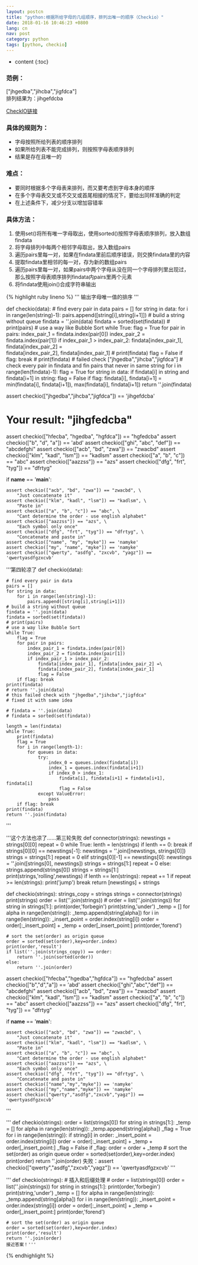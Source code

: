 ```yaml
---
layout: postcn
title: "python:根据所给字母的几组顺序，排列出唯一的顺序（Checkio）"
date: 2018-01-16 10:46:23 +0800
lang: cn
nav: post
category: python
tags: [python, checkio]
---
```


* content
{:toc}

### 范例：
["jhgedba","jihcba","jigfdca"]  
排列结果为：jihgefdcba
<!-- more -->
[CheckIO链接](https://py.checkio.org/mission/determine-the-order/)
### 具体的规则为：
+ 字母按照所给列表的顺序排列
+ 如果所给列表不能完成排列，则按照字母表顺序排列
+ 结果是存在且唯一的

### 难点：
+ 要同时根据多个字母表来排列，而又要考虑到字母本身的顺序
+ 在多个字母表交叉或不交叉或首尾相接的情况下，要给出同样准确的判定
+ 在上述条件下，减少分支以增加容错率

### 具体方法：
1. 使用set()将所有唯一字母取出，使用sorted()按照字母表顺序排列，放入数组findata
2. 将字母排列中每两个相邻字母取出，放入数组pairs
3. 遍历pairs里每一对，如果在findata里前后顺序错误，则交换findata里的内容
4. 提取findata里相邻的每一对，存为新的数组pairs
5. 遍历pairs里每一对，如果pairs中两个字母从没在同一个字母排列里出现过，那么按照字母表顺序排列findata内pairs里两个元素
6. 将findata使用join()合成字符串输出

{% highlight ruby lineno %}
'''
输出字母唯一值的排序
'''


def checkio(data):
    # find every pair in data
    pairs = []
    for string in data:
        for i in range(len(string)-1):
            pairs.append([string[i],string[i+1]])
    # build a string without queue
    findata = ''.join(data)
    findata = sorted(set(findata))
    # print(pairs)
    # use a way like Bubble Sort
    while True:
        flag = True
        for pair in pairs:
            index_pair_1 = findata.index(pair[0])
            index_pair_2 = findata.index(pair[1])
            if index_pair_1 > index_pair_2:
                findata[index_pair_1], findata[index_pair_2] =\
                findata[index_pair_2], findata[index_pair_1]
                # print(findata)
                flag = False
        if flag: break
    # print(findata)
    # failed check ["jhgedba","jihcba","jigfdca"]
    # check every pair in findata and fin pairs that never in same string
    for i in range(len(findata)-1):
        flag = True
        for string in data:
            if findata[i] in string and findata[i+1] in string:
                flag = False
        if flag:
            findata[i], findata[i+1] =\
            min(findata[i], findata[i+1]), max(findata[i], findata[i+1])
    return ''.join(findata)


assert checkio(["jhgedba","jihcba","jigfdca"]) == 'jihgefdcba'
# Your result: "jihgfedcba"
assert checkio(["hfecba", "hgedba", "hgfdca"]) == "hgfedcba"
assert checkio(["b", "d", "a"]) == 'abd'
assert checkio(["ghi", "abc", "def"]) == "abcdefghi"
assert checkio(["acb", "bd", "zwa"]) == "zwacbd"
assert checkio(["klm", "kadl", "lsm"]) == "kadlsm"
assert checkio(["a", "b", "c"]) == "abc"
assert checkio(["aazzss"]) == "azs"
assert checkio(["dfg", "frt", "tyg"]) == "dfrtyg"


if __name__ == '__main__':

    assert checkio(["acb", "bd", "zwa"]) == "zwacbd", \
        "Just concatenate it"
    assert checkio(["klm", "kadl", "lsm"]) == "kadlsm", \
        "Paste in"
    assert checkio(["a", "b", "c"]) == "abc", \
        "Cant determine the order - use english alphabet"
    assert checkio(["aazzss"]) == "azs", \
        "Each symbol only once"
    assert checkio(["dfg", "frt", "tyg"]) == "dfrtyg", \
        "Concatenate and paste in"
    assert checkio(["name", "my", "myke"]) == 'namyke'
    assert checkio(["my", "name", "myke"]) == 'namyke'
    assert checkio(["qwerty", "asdfg", "zxcvb", "yagz"]) == 'qwertyasdfgzxcvb'



'''第四轮凉了
def checkio(data):


    # find every pair in data
    pairs = []
    for string in data:
        for i in range(len(string)-1):
            pairs.append([string[i],string[i+1]])
    # build a string without queue
    findata = ''.join(data)
    findata = sorted(set(findata))
    # print(pairs)
    # use a way like Bubble Sort
    while True:
        flag = True
        for pair in pairs:
            index_pair_1 = findata.index(pair[0])
            index_pair_2 = findata.index(pair[1])
            if index_pair_1 > index_pair_2:
                findata[index_pair_1], findata[index_pair_2] =\
                findata[index_pair_2], findata[index_pair_1]
                flag = False
        if flag: break
    print(findata)
    # return ''.join(data)
    # this failed check with "jhgedba","jihcba","jigfdca"
    # fixed it with same idea

    # findata = ''.join(data)
    # findata = sorted(set(findata))

    length = len(findata)
    while True:
        print(findata)
        flag = True
        for i in range(length-1):
            for queues in data:
                try:
                    index_0 = queues.index(findata[i])
                    index_1 = queues.index(findata[i+1])
                    if index_0 > index_1:
                        findata[i], findata[i+1] = findata[i+1], findata[i]
                        flag = False
                except ValueError:
                    pass
        if flag: break
    print(findata)
    return ''.join(findata)
'''


'''这个方法也凉了……第三轮失败
def connector(strings):
    newstings = strings[0][0]
    repeat = 0
    while True:
        lenth = len(strings)
        if lenth == 0:
            break
        if strings[0][0] == newstings[-1]:
            newstings = ''.join([newstings, strings[0]])
            strings = strings[1:]
            repeat = 0
        elif strings[0][-1] == newstings[0]:
            newstings = ''.join([strings[0], newstings])
            strings = strings[1:]
            repeat = 0
        else:
            strings.append(strings[0])
            strings = strings[1:]
            print(strings,'rolling',newstings)
        if lenth == len(strings):
            repeat += 1
        if repeat >= len(strings):
            print('jump')
            break
    return [newstings] + strings



def checkio(strings):
    strings_copy = strings
    strings = connector(strings)
    print(strings)
    order = list(''.join(strings))
    # order = list(''.join(strings))
    for string in strings[1:]:
        print(order,'forbegin')
        print(string,'under')
        _temp = []
        for alpha in range(len(string)):
            _temp.append(string[alpha])
        for i in range(len(string)):
            _insert_point = order.index(string[i])
            order = order[:_insert_point] + _temp + order[_insert_point:]
        print(order,'forend')

    # sort the set(order) as origin queue
    order = sorted(set(order),key=order.index)
    print(order,'result')
    if list(''.join(strings_copy)) == order:
        return ''.join(sorted(order))
    else:
        return ''.join(order)

assert checkio(["hfecba","hgedba","hgfdca"]) == "hgfedcba"
assert checkio(["b","d","a"]) == 'abd'
assert checkio(["ghi","abc","def"]) == "abcdefghi"
assert checkio(["acb", "bd", "zwa"]) == "zwacbd"
assert checkio(["klm", "kadl", "lsm"]) == "kadlsm"
assert checkio(["a", "b", "c"]) == "abc"
assert checkio(["aazzss"]) == "azs"
assert checkio(["dfg", "frt", "tyg"]) == "dfrtyg"


if __name__ == '__main__':

    assert checkio(["acb", "bd", "zwa"]) == "zwacbd", \
        "Just concatenate it"
    assert checkio(["klm", "kadl", "lsm"]) == "kadlsm", \
        "Paste in"
    assert checkio(["a", "b", "c"]) == "abc", \
        "Cant determine the order - use english alphabet"
    assert checkio(["aazzss"]) == "azs", \
        "Each symbol only once"
    assert checkio(["dfg", "frt", "tyg"]) == "dfrtyg", \
        "Concatenate and paste in"
    assert checkio(["name","my","myke"]) == 'namyke'
    assert checkio(["my","name","myke"]) == 'namyke'
    assert checkio(["qwerty","asdfg","zxcvb","yagz"]) == 'qwertyasdfgzxcvb'
'''

'''
def checkio(strings):
    order = list(strings[0])
    for string in strings[1:]:
        _temp = []
        for alpha in range(len(string)):
            _temp.append(string[alpha])
        _flag = True
        for i in range(len(string)):
            if string[i] in order:
                _insert_point = order.index(string[i])
                order = order[:_insert_point] + _temp + order[_insert_point:]
                _flag = False
        if _flag:
            order = order + _temp
    # sort the set(order) as origin queue
    order = sorted(set(order),key=order.index)
    print(order)
    return ''.join(order)
失败：assert checkio(["qwerty","asdfg","zxcvb","yagz"]) == 'qwertyasdfgzxcvb'
    '''

'''
def checkio(strings):
    # 插入和后缀处理
    # order = list(strings[0])
    order = list(''.join(strings))
    for string in strings[1:]:
        print(order,'forbegin')
        print(string,'under')
        _temp = []
        for alpha in range(len(string)):
            _temp.append(string[alpha])
        for i in range(len(string)):
            _insert_point = order.index(string[i])
            order = order[:_insert_point] + _temp + order[_insert_point:]
        print(order,'forend')
    
    # sort the set(order) as origin queue
    order = sorted(set(order),key=order.index)
    print(order,'result')
    return ''.join(order)
    接近答案！'''

{% endhighlight %}
